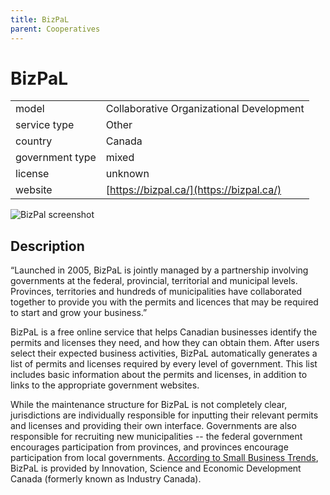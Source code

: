 ```yaml
---
title: BizPaL
parent: Cooperatives
---
```


# BizPaL

|                   |                                          |
|:------------------|:-----------------------------------------|
| model             | Collaborative Organizational Development
| service type      | Other
| country           | Canada
| government type   | mixed
| license           | unknown
| website           | [https://bizpal.ca/](https://bizpal.ca/)

![BizPal screenshot](images/bizpal.png)

## Description

“Launched in 2005, BizPaL is jointly managed by a partnership involving governments at the federal, provincial, territorial and municipal levels. Provinces, territories and hundreds of municipalities have collaborated together to provide you with the permits and licences that may be required to start and grow your business.”

BizPaL is a free online service that helps Canadian businesses identify the permits and licenses they need, and how they can obtain them. After users select their expected business activities, BizPaL automatically generates a list of permits and licenses required by every level of government. This list includes basic information about the permits and licenses, in addition to links to the appropriate government websites.

While the maintenance structure for BizPaL is not completely clear, jurisdictions are individually responsible for inputting their relevant permits and licenses and providing their own interface. Governments are also responsible for recruiting new municipalities -- the federal government encourages participation from provinces, and provinces encourage participation from local governments. [According to Small Business Trends](https://smallbiztrends.com/2016/11/starting-a-small-business-in-canada-as-an-american.html), BizPaL is provided by Innovation, Science and Economic Development Canada (formerly known as Industry Canada).
